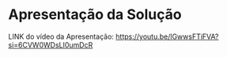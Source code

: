 # Apresentação da Solução

LINK do vídeo da Apresentação: https://youtu.be/lGwwsFTiFVA?si=6CVW0WDsLI0umDcR
